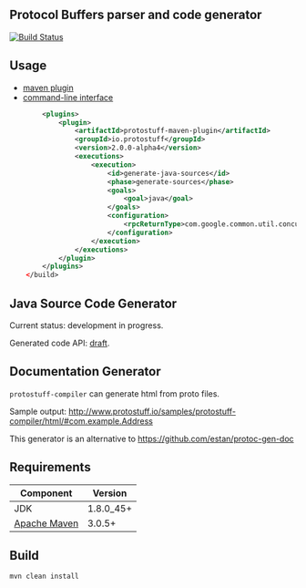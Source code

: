 Protocol Buffers parser and code generator
------------------------------------------

[![Build Status](https://travis-ci.org/protostuff/protostuff-compiler.svg?branch=master)](https://travis-ci.org/protostuff/protostuff-compiler)

Usage
-----

* [maven plugin](https://github.com/protostuff/protostuff-compiler/wiki/Maven-Plugin)
* [command-line interface](https://github.com/protostuff/protostuff-compiler/wiki/Command-line-interface)
 
```xml
        <plugins>
            <plugin>
                <artifactId>protostuff-maven-plugin</artifactId>
                <groupId>io.protostuff</groupId>
                <version>2.0.0-alpha4</version>
                <executions>
                    <execution>
                        <id>generate-java-sources</id>
                        <phase>generate-sources</phase>
                        <goals>
                            <goal>java</goal>
                        </goals>
                        <configuration>
                            <rpcReturnType>com.google.common.util.concurrent.ListenableFuture</rpcReturnType>
                        </configuration>
                    </execution>
                </executions>
            </plugin>
        </plugins>
    </build>
```

Java Source Code Generator
--------------------------

Current status: development in progress.

Generated code API: [draft](http://www.protostuff.io/documentation/compiler/java/generated-code).

Documentation Generator
-----------------------

`protostuff-compiler` can generate html from proto files.

Sample output: http://www.protostuff.io/samples/protostuff-compiler/html/#com.example.Address

This generator is an alternative to https://github.com/estan/protoc-gen-doc

Requirements
------------

| Component                                 | Version   |
|-------------------------------------------|-----------|
| JDK                                       | 1.8.0_45+ |  
| [Apache Maven](https://maven.apache.org/) | 3.0.5+    |

Build
-----

```
mvn clean install
```
